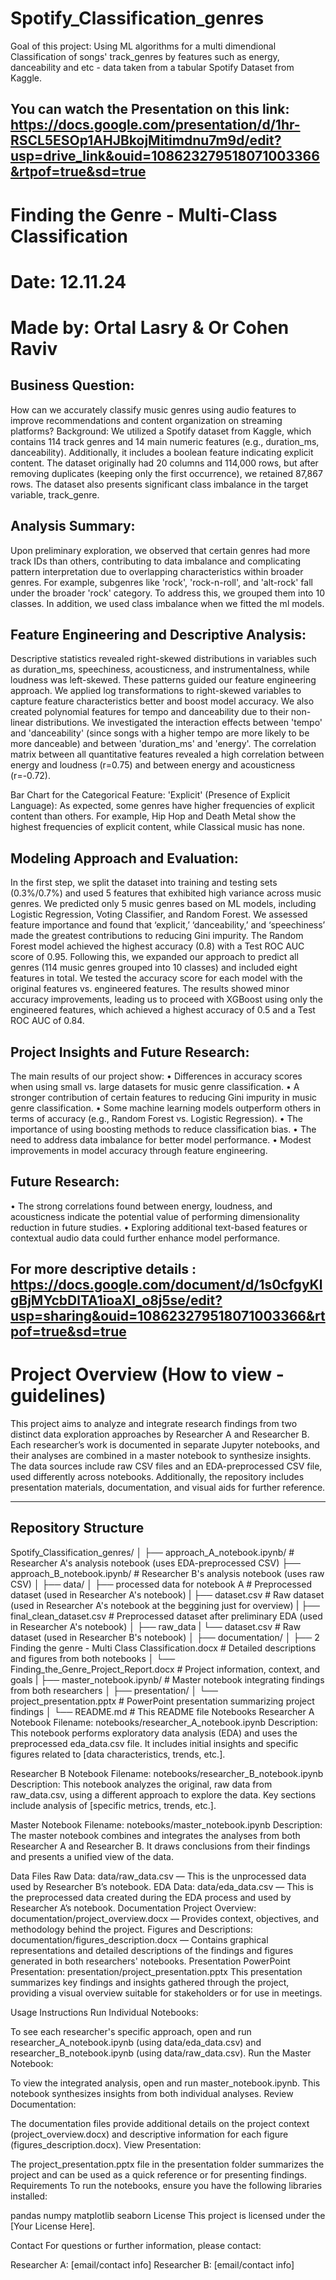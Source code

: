 # Spotify_Classification_genres
Goal of this project: Using ML algorithms for a multi dimendional Classification of songs' track_genres by features such as energy, danceability and etc - data taken from a tabular Spotify Dataset from Kaggle. 

## You can watch the Presentation on this link: https://docs.google.com/presentation/d/1hr-RSCL5ESOp1AHJBkojMitimdnu7m9d/edit?usp=drive_link&ouid=108623279518071003366&rtpof=true&sd=true

# Finding the Genre - Multi-Class Classification
# Date: 12.11.24
# Made by: Ortal Lasry & Or Cohen Raviv

## Business Question:
How can we accurately classify music genres using audio features to improve recommendations and content organization on streaming platforms?
Background: We utilized a Spotify dataset from Kaggle, which contains 114 track genres and 14 main numeric features (e.g., duration_ms, danceability). Additionally, it includes a boolean feature indicating explicit content. The dataset originally had 20 columns and 114,000 rows, but after removing duplicates (keeping only the first occurrence), we retained 87,867 rows. The dataset also presents significant class imbalance in the target variable, track_genre.

## Analysis Summary:
Upon preliminary exploration, we observed that certain genres had more track IDs than others, contributing to data imbalance and complicating pattern interpretation due to overlapping characteristics within broader genres. For example, subgenres like 'rock', 'rock-n-roll', and 'alt-rock' fall under the broader 'rock' category. To address this, we grouped them into 10 classes. In addition, we used class imbalance when we fitted the ml models. 

## Feature Engineering and Descriptive Analysis:
Descriptive statistics revealed right-skewed distributions in variables such as duration_ms, speechiness, acousticness, and instrumentalness, while loudness was left-skewed. These patterns guided our feature engineering approach. We applied log transformations to right-skewed variables to capture feature characteristics better and boost model accuracy. We also created polynomial features for tempo and danceability due to their non-linear distributions. We investigated the interaction effects between 'tempo' and 'danceability' (since songs with a higher tempo are more likely to be more danceable) and between 'duration_ms' and 'energy'.
The correlation matrix between all quantitative features revealed a high correlation between energy and loudness (r=0.75) and between energy and acousticness (r=-0.72).

Bar Chart for the Categorical Feature: 'Explicit' (Presence of Explicit Language):
As expected, some genres have higher frequencies of explicit content than others. For example, Hip Hop and Death Metal show the highest frequencies of explicit content, while Classical music has none.

## Modeling Approach and Evaluation:

In the first step, we split the dataset into training and testing sets (0.3%/0.7%) and used 5 features that exhibited high variance across music genres. We predicted only 5 music genres based on ML models, including Logistic Regression, Voting Classifier, and Random Forest.  We assessed feature importance and found that ‘explicit,’ ‘danceability,’ and ‘speechiness’ made the greatest contributions to reducing Gini impurity. The Random Forest model achieved the highest accuracy (0.8) with a Test ROC AUC score of 0.95.
Following this, we expanded our approach to predict all genres (114 music genres grouped into 10 classes) and included eight features in total. We tested the accuracy score for each model with the original features vs. engineered features. The results showed minor accuracy improvements, leading us to proceed with XGBoost using only the engineered features, which achieved a highest accuracy of 0.5 and a Test ROC AUC of 0.84.

## Project Insights and Future Research:
The main results of our project show:
•	Differences in accuracy scores when using small vs. large datasets for music genre classification.
•	A stronger contribution of certain features to reducing Gini impurity in music genre classification.
•	Some machine learning models outperform others in terms of accuracy (e.g., Random Forest vs. Logistic Regression).
•	The importance of using boosting methods to reduce classification bias.
•	The need to address data imbalance for better model performance.
•	Modest improvements in model accuracy through feature engineering.

## Future Research:
•	The strong correlations found between energy, loudness, and acousticness indicate the potential value of performing dimensionality reduction in future studies.
•	Exploring additional text-based features or contextual audio data could further enhance model performance.

## For more descriptive details : https://docs.google.com/document/d/1s0cfgyKlgBjMYcbDlTA1ioaXl_o8j5se/edit?usp=sharing&ouid=108623279518071003366&rtpof=true&sd=true

# Project Overview (How to view - guidelines)
This project aims to analyze and integrate research findings from two distinct data exploration approaches by Researcher A and Researcher B. Each researcher’s work is documented in separate Jupyter notebooks, and their analyses are combined in a master notebook to synthesize insights. The data sources include raw CSV files and an EDA-preprocessed CSV file, used differently across notebooks. Additionally, the repository includes presentation materials, documentation, and visual aids for further reference.
____________________________________________________________________________________________________________________
## Repository Structure
Spotify_Classification_genres/
│
├── approach_A_notebook.ipynb/              # Researcher A's analysis notebook (uses EDA-preprocessed CSV)
├── approach_B_notebook.ipynb/              # Researcher B's analysis notebook (uses raw CSV)
│
├── data/
│   ├── processed data for notebook A       # Preprocessed dataset (used in Researcher A's notebook)
|       ├── dataset.csv                     # Raw dataset (used in Researcher A's notebook at the beggining just for overview)
|       ├── final_clean_dataset.csv         # Preprocessed dataset after preliminary EDA (used in Researcher A's notebook)
│   ├── raw_data
|       └── dataset.csv                     # Raw dataset (used in Researcher B's notebook)
│
├── documentation/
│   ├── 2 Finding the genre - Multi Class Classification.docx              # Detailed descriptions and figures from both notebooks
│   └── Finding_the_Genre_Project_Report.docx                              # Project information, context, and goals
|
├── master_notebook.ipynb/                  # Master notebook integrating findings from both researchers
│
├── presentation/
│   └── project_presentation.pptx           # PowerPoint presentation summarizing project findings
│
└── README.md                               # This README file
Notebooks
Researcher A Notebook
Filename: notebooks/researcher_A_notebook.ipynb
Description: This notebook performs exploratory data analysis (EDA) and uses the preprocessed eda_data.csv file. It includes initial insights and specific figures related to [data characteristics, trends, etc.].

Researcher B Notebook
Filename: notebooks/researcher_B_notebook.ipynb
Description: This notebook analyzes the original, raw data from raw_data.csv, using a different approach to explore the data. Key sections include analysis of [specific metrics, trends, etc.].

Master Notebook
Filename: notebooks/master_notebook.ipynb
Description: The master notebook combines and integrates the analyses from both Researcher A and Researcher B. It draws conclusions from their findings and presents a unified view of the data.

Data Files
Raw Data: data/raw_data.csv — This is the unprocessed data used by Researcher B’s notebook.
EDA Data: data/eda_data.csv — This is the preprocessed data created during the EDA process and used by Researcher A’s notebook.
Documentation
Project Overview: documentation/project_overview.docx — Provides context, objectives, and methodology behind the project.
Figures and Descriptions: documentation/figures_description.docx — Contains graphical representations and detailed descriptions of the findings and figures generated in both researchers' notebooks.
Presentation
PowerPoint Presentation: presentation/project_presentation.pptx
This presentation summarizes key findings and insights gathered through the project, providing a visual overview suitable for stakeholders or for use in meetings.

Usage Instructions
Run Individual Notebooks:

To see each researcher's specific approach, open and run researcher_A_notebook.ipynb (using data/eda_data.csv) and researcher_B_notebook.ipynb (using data/raw_data.csv).
Run the Master Notebook:

To view the integrated analysis, open and run master_notebook.ipynb. This notebook synthesizes insights from both individual analyses.
Review Documentation:

The documentation files provide additional details on the project context (project_overview.docx) and descriptive information for each figure (figures_description.docx).
View Presentation:

The project_presentation.pptx file in the presentation folder summarizes the project and can be used as a quick reference or for presenting findings.
Requirements
To run the notebooks, ensure you have the following libraries installed:

pandas
numpy
matplotlib
seaborn
License
This project is licensed under the [Your License Here].

Contact
For questions or further information, please contact:

Researcher A: [email/contact info]
Researcher B: [email/contact info]

